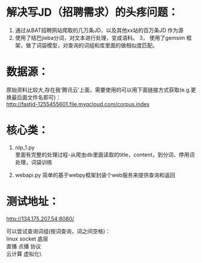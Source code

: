 # 解决写JD（招聘需求）的头疼问题：
1.  通过从BAT招聘网站爬取的几万条JD，以及其他xx站的百万条JD 作为源
2.  使用了结巴jieba分词，对文本进行处理，变成语料。
3，  使用了gemsim 框架，做了词袋模型，对查询的词组和库里面的做相似度匹配。

# 数据源：
   原始资料比较大,存在我‘腾讯云’上面，需要使用的可以用下面链接方式获取(e.g.更换最后面文件名即可)：   
   http://fastjd-1255455601.file.myqcloud.com/corpus.index

# 核心类：
1.  nlp_1.py  
里面有完整的处理过程-从爬虫db里面读取的title，content，到分词、停用词处理，词袋训练

2. webapi.py 
简单的基于webpy框架封装个web服务来提供查询和返回

# 测试地址：
http://134.175.207.54:8080/ 

可以尝试查询词组(按词查询，词之间空格)：\
linux socket 底层\
直播 点播 协议\
云计算 虚拟化\
